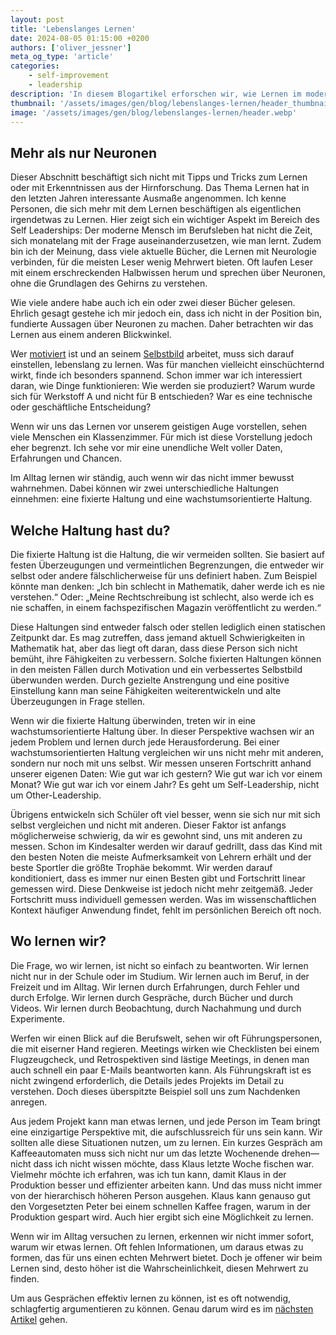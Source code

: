```yaml
---
layout: post
title: 'Lebenslanges Lernen'
date: 2024-08-05 01:15:00 +0200
authors: ['oliver_jessner']
meta_og_type: 'article'
categories:
    - self-improvement
    - leadership
description: 'In diesem Blogartikel erforschen wir, wie Lernen im modernen Berufsleben neu betrachtet werden kann. Anstatt sich auf komplexe neurowissenschaftliche Theorien zu konzentrieren, schlagen wir vor, Lernen aus einer praktischen Perspektive zu betrachten und sich kontinuierlich weiterzuentwickeln.'
thumbnail: '/assets/images/gen/blog/lebenslanges-lernen/header_thumbnail.webp'
image: '/assets/images/gen/blog/lebenslanges-lernen/header.webp'
---
```


## Mehr als nur Neuronen

Dieser Abschnitt beschäftigt sich nicht mit Tipps und Tricks zum Lernen oder mit Erkenntnissen aus der Hirnforschung. Das Thema Lernen hat in den letzten Jahren interessante Ausmaße angenommen. Ich kenne Personen, die sich mehr mit dem Lernen beschäftigen als eigentlichen irgendetwas zu Lernen. Hier zeigt sich ein wichtiger Aspekt im Bereich des Self Leaderships: Der moderne Mensch im Berufsleben hat nicht die Zeit, sich monatelang mit der Frage auseinanderzusetzen, wie man lernt. Zudem bin ich der Meinung, dass viele aktuelle Bücher, die Lernen mit Neurologie verbinden, für die meisten Leser wenig Mehrwert bieten. Oft laufen Leser mit einem erschreckenden Halbwissen herum und sprechen über Neuronen, ohne die Grundlagen des Gehirns zu verstehen.

Wie viele andere habe auch ich ein oder zwei dieser Bücher gelesen. Ehrlich gesagt gestehe ich mir jedoch ein, dass ich nicht in der Position bin, fundierte Aussagen über Neuronen zu machen. Daher betrachten wir das Lernen aus einem anderen Blickwinkel.

Wer [motiviert](/blog/2024-08-05-motivation/) ist und an seinem [Selbstbild](/blog/2024-08-05-dynamisches-selbstbild/) arbeitet, muss sich darauf einstellen, lebenslang zu lernen. Was für manchen vielleicht einschüchternd wirkt, finde ich besonders spannend. Schon immer war ich interessiert daran, wie Dinge funktionieren: Wie werden sie produziert? Warum wurde sich für Werkstoff A und nicht für B entschieden? War es eine technische oder geschäftliche Entscheidung?

Wenn wir uns das Lernen vor unserem geistigen Auge vorstellen, sehen viele Menschen ein Klassenzimmer. Für mich ist diese Vorstellung jedoch eher begrenzt. Ich sehe vor mir eine unendliche Welt voller Daten, Erfahrungen und Chancen.

Im Alltag lernen wir ständig, auch wenn wir das nicht immer bewusst wahrnehmen. Dabei können wir zwei unterschiedliche Haltungen einnehmen: eine fixierte Haltung und eine wachstumsorientierte Haltung.

## Welche Haltung hast du?

Die fixierte Haltung ist die Haltung, die wir vermeiden sollten. Sie basiert auf festen Überzeugungen und vermeintlichen Begrenzungen, die entweder wir selbst oder andere fälschlicherweise für uns definiert haben. Zum Beispiel könnte man denken: „Ich bin schlecht in Mathematik, daher werde ich es nie verstehen.“ Oder: „Meine Rechtschreibung ist schlecht, also werde ich es nie schaffen, in einem fachspezifischen Magazin veröffentlicht zu werden.“

Diese Haltungen sind entweder falsch oder stellen lediglich einen statischen Zeitpunkt dar. Es mag zutreffen, dass jemand aktuell Schwierigkeiten in Mathematik hat, aber das liegt oft daran, dass diese Person sich nicht bemüht, ihre Fähigkeiten zu verbessern. Solche fixierten Haltungen können in den meisten Fällen durch Motivation und ein verbessertes Selbstbild überwunden werden. Durch gezielte Anstrengung und eine positive Einstellung kann man seine Fähigkeiten weiterentwickeln und alte Überzeugungen in Frage stellen.

Wenn wir die fixierte Haltung überwinden, treten wir in eine wachstumsorientierte Haltung über. In dieser Perspektive wachsen wir an jedem Problem und lernen durch jede Herausforderung. Bei einer wachstumsorientierten Haltung vergleichen wir uns nicht mehr mit anderen, sondern nur noch mit uns selbst. Wir messen unseren Fortschritt anhand unserer eigenen Daten: Wie gut war ich gestern? Wie gut war ich vor einem Monat? Wie gut war ich vor einem Jahr? Es geht um Self-Leadership, nicht um Other-Leadership.

Übrigens entwickeln sich Schüler oft viel besser, wenn sie sich nur mit sich selbst vergleichen und nicht mit anderen. Dieser Faktor ist anfangs möglicherweise schwierig, da wir es gewohnt sind, uns mit anderen zu messen. Schon im Kindesalter werden wir darauf gedrillt, dass das Kind mit den besten Noten die meiste Aufmerksamkeit von Lehrern erhält und der beste Sportler die größte Trophäe bekommt. Wir werden darauf konditioniert, dass es immer nur einen Besten gibt und Fortschritt linear gemessen wird. Diese Denkweise ist jedoch nicht mehr zeitgemäß. Jeder Fortschritt muss individuell gemessen werden. Was im wissenschaftlichen Kontext häufiger Anwendung findet, fehlt im persönlichen Bereich oft noch.

## Wo lernen wir?

Die Frage, wo wir lernen, ist nicht so einfach zu beantworten. Wir lernen nicht nur in der Schule oder im Studium. Wir lernen auch im Beruf, in der Freizeit und im Alltag. Wir lernen durch Erfahrungen, durch Fehler und durch Erfolge. Wir lernen durch Gespräche, durch Bücher und durch Videos. Wir lernen durch Beobachtung, durch Nachahmung und durch Experimente.

Werfen wir einen Blick auf die Berufswelt, sehen wir oft Führungspersonen, die mit eiserner Hand regieren. Meetings wirken wie Checklisten bei einem Flugzeugcheck, und Retrospektiven sind lästige Meetings, in denen man auch schnell ein paar E-Mails beantworten kann. Als Führungskraft ist es nicht zwingend erforderlich, die Details jedes Projekts im Detail zu verstehen. Doch dieses überspitzte Beispiel soll uns zum Nachdenken anregen.

Aus jedem Projekt kann man etwas lernen, und jede Person im Team bringt eine einzigartige Perspektive mit, die aufschlussreich für uns sein kann. Wir sollten alle diese Situationen nutzen, um zu lernen. Ein kurzes Gespräch am Kaffeeautomaten muss sich nicht nur um das letzte Wochenende drehen—nicht dass ich nicht wissen möchte, dass Klaus letzte Woche fischen war. Vielmehr möchte ich erfahren, was ich tun kann, damit Klaus in der Produktion besser und effizienter arbeiten kann. Und das muss nicht immer von der hierarchisch höheren Person ausgehen. Klaus kann genauso gut den Vorgesetzten Peter bei einem schnellen Kaffee fragen, warum in der Produktion gespart wird. Auch hier ergibt sich eine Möglichkeit zu lernen.

Wenn wir im Alltag versuchen zu lernen, erkennen wir nicht immer sofort, warum wir etwas lernen. Oft fehlen Informationen, um daraus etwas zu formen, das für uns einen echten Mehrwert bietet. Doch je offener wir beim Lernen sind, desto höher ist die Wahrscheinlichkeit, diesen Mehrwert zu finden.

Um aus Gesprächen effektiv lernen zu können, ist es oft notwendig, schlagfertig argumentieren zu können. Genau darum wird es im [nächsten Artikel](/blog/2024-08-05-schlagfertigkeit/) gehen.
